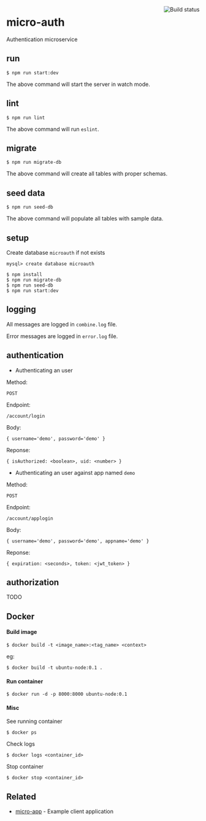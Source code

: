 <a href="https://travis-ci.org/TryGhost/Ghost"><img align="right" src="https://travis-ci.org/vivekimsit/micro-auth.svg?branch=master" alt="Build status" /></a>

# micro-auth
Authentication microservice

## run
`$ npm run start:dev`

The above command will start the server in watch mode.

## lint
`$ npm run lint`

The above command will run `eslint`.

## migrate
`$ npm run migrate-db`

The above command will create all tables with proper schemas.

## seed data
`$ npm run seed-db`

The above command will populate all tables with sample data.

## setup
Create database `microauth` if not exists

`mysql> create database microauth`

```
$ npm install
$ npm run migrate-db
$ npm run seed-db
$ npm run start:dev
```

## logging

All messages are logged in `combine.log` file.

Error messages are logged in `error.log` file.

## authentication

- Authenticating an user

Method:

`POST`

Endpoint:

`/account/login`

Body:

`
{
  username='demo',
  password='demo'
}
`

Reponse:

`
{
  isAuthorized: <boolean>,
  uid: <number>
}
`

- Authenticating an user against app named `demo`

Method:

`POST`

Endpoint:

`/account/applogin`

Body:

`
{
  username='demo',
  password='demo',
  appname='demo'
}
`

Reponse:

`
{
  expiration: <seconds>,
  token: <jwt_token>
}
`

## authorization

TODO

## Docker

#### Build image

`$ docker build -t <image_name>:<tag_name> <context>`

eg:

`$ docker build -t ubuntu-node:0.1 .`

#### Run container

`$ docker run -d -p 8000:8000 ubuntu-node:0.1 `

#### Misc

See running container

`$ docker ps`

Check logs

`$ docker logs <container_id>`

Stop container

`$ docker stop <container_id>`

## Related

- [micro-app](https://github.com/vivekimsit/micro-app) - Example client application
